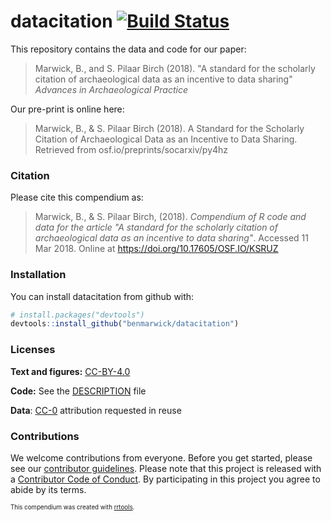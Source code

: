 
<!-- README.md is generated from README.Rmd. Please edit that file -->
datacitation [![Build Status](https://travis-ci.org/benmarwick/datacitation.svg?branch=master)](https://travis-ci.org/benmarwick/datacitation)
==============================================================================================================================================

This repository contains the data and code for our paper:

> Marwick, B., and S. Pilaar Birch (2018). "A standard for the scholarly citation of archaeological data as an incentive to data sharing" *Advances in Archaeological Practice*

Our pre-print is online here:

> Marwick, B., & S. Pilaar Birch (2018). A Standard for the Scholarly Citation of Archaeological Data as an Incentive to Data Sharing. Retrieved from osf.io/preprints/socarxiv/py4hz

### Citation

Please cite this compendium as:

> Marwick, B., & S. Pilaar Birch, (2018). *Compendium of R code and data for the article "A standard for the scholarly citation of archaeological data as an incentive to data sharing"*. Accessed 11 Mar 2018. Online at <https://doi.org/10.17605/OSF.IO/KSRUZ>

### Installation

You can install datacitation from github with:

``` r
# install.packages("devtools")
devtools::install_github("benmarwick/datacitation")
```

### Licenses

**Text and figures:** [CC-BY-4.0](http://creativecommons.org/licenses/by/4.0/)

**Code:** See the [DESCRIPTION](DESCRIPTION) file

**Data**: [CC-0](http://creativecommons.org/publicdomain/zero/1.0/) attribution requested in reuse

### Contributions

We welcome contributions from everyone. Before you get started, please see our [contributor guidelines](CONTRIBUTING.md). Please note that this project is released with a [Contributor Code of Conduct](CONDUCT.md). By participating in this project you agree to abide by its terms.

<sup><sub>This compendium was created with [rrtools](https://github.com/benmarwick/rrtools).</sup></sub>

